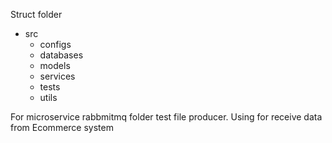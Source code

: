 Struct folder
- src
  - configs
  - databases
  - models
  - services
  - tests
  - utils

For microservice rabbmitmq folder test file producer. Using for receive data from Ecommerce system
